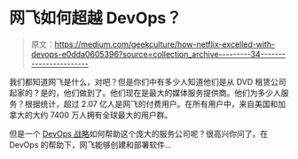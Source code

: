 # 网飞如何超越 DevOps？

> 原文：<https://medium.com/geekculture/how-netflix-excelled-with-devops-e0dda0605396?source=collection_archive---------34----------------------->

我们都知道网飞是什么，对吧？但是你们中有多少人知道他们是从 DVD 租赁公司起家的？是的，他们做到了。他们现在是最大的媒体服务提供商。他们为多少人服务？根据统计，超过 2.07 亿人是网飞的付费用户。在所有用户中，来自美国和加拿大的大约 7400 万人拥有全球最大的用户群。

但是一个 [DevOps 战略](https://www.clickittech.com/devops/devops-strategy/)如何帮助这个庞大的服务公司呢？很高兴你问了。在 DevOps 的帮助下，网飞能够创建和部署软件…